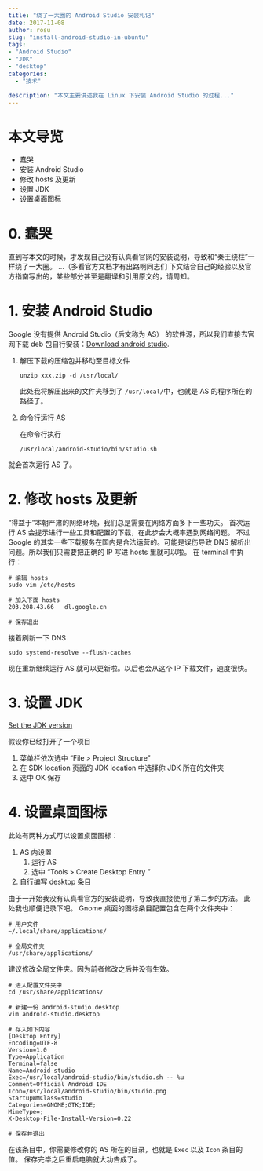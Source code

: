 ```yaml
---
title: "绕了一大圈的 Android Studio 安装札记"
date: 2017-11-08
author: rosu
slug: "install-android-studio-in-ubuntu"
tags: 
- "Android Studio"
- "JDK"
- "desktop"
categories:
  - "技术" 

description: "本文主要讲述我在 Linux 下安装 Android Studio 的过程..."
---
```


# 本文导览

- 蠢哭
- 安装 Android Studio
- 修改 hosts 及更新
- 设置 JDK
- 设置桌面图标

# 0. 蠢哭

直到写本文的时候，才发现自己没有认真看官网的安装说明，导致和“秦王绕柱”一样绕了一大圈。
...（多看官方文档才有出路啊同志们
下文结合自己的经验以及官方指南写出的，某些部分甚至是翻译和引用原文的，请周知。

# 1. 安装 Android Studio

Google 没有提供 Android Studio（后文称为 AS） 的软件源，所以我们直接去官网下载 deb 包自行安装：[Download android studio](https://developer.android.com/studio/install.html).

1. 解压下载的压缩包并移动至目标文件

    ```shell
    unzip xxx.zip -d /usr/local/
    ```

    此处我将解压出来的文件夹移到了 `/usr/local/`中，也就是 AS 的程序所在的路径了。

2. 命令行运行 AS

    在命令行执行

    ```shell
    /usr/local/android-studio/bin/studio.sh
    ```

就会首次运行 AS 了。

# 2. 修改 hosts 及更新

“得益于”本朝严肃的网络环境，我们总是需要在网络方面多下一些功夫。
首次运行 AS 会提示进行一些工具和配置的下载，在此步会大概率遇到网络问题。
不过 Google 的其实一些下载服务在国内是合法运营的。可能是误伤导致 DNS 解析出问题。所以我们只需要把正确的 IP 写进 hosts 里就可以啦。
在 terminal 中执行：

```shell
# 编辑 hosts
sudo vim /etc/hosts

# 加入下面 hosts
203.208.43.66   dl.google.cn

# 保存退出
```

接着刷新一下 DNS

```shell
sudo systemd-resolve --flush-caches
```

现在重新继续运行 AS 就可以更新啦。以后也会从这个 IP 下载文件，速度很快。

# 3. 设置 JDK

[Set the JDK version](https://developer.android.com/studio/intro/studio-config.html#jdk)

假设你已经打开了一个项目

1. 菜单栏依次选中 “File > Project Structure”
2. 在 SDK location 页面的 JDK location 中选择你 JDK 所在的文件夹
3. 选中 OK 保存

# 4. 设置桌面图标

此处有两种方式可以设置桌面图标：

1. AS 内设置
    1. 运行 AS
    2. 选中 “Tools > Create Desktop Entry ”
2. 自行编写 desktop 条目

由于一开始我没有认真看官方的安装说明，导致我直接使用了第二步的方法。
此处我也顺便记录下吧。
Gnome 桌面的图标条目配置包含在两个文件夹中：

```shell
# 用户文件
~/.local/share/applications/

# 全局文件夹
/usr/share/applications/
```

建议修改全局文件夹。因为前者修改之后并没有生效。

```shell
# 进入配置文件夹中
cd /usr/share/applications/

# 新建一份 android-studio.desktop
vim android-studio.desktop

# 存入如下内容
[Desktop Entry]
Encoding=UTF-8
Version=1.0
Type=Application
Terminal=false
Name=Android-studio
Exec=/usr/local/android-studio/bin/studio.sh -- %u
Comment=Official Android IDE
Icon=/usr/local/android-studio/bin/studio.png
StartupWMClass=studio
Categories=GNOME;GTK;IDE;
MimeType=;
X-Desktop-File-Install-Version=0.22

# 保存并退出
```

在该条目中，你需要修改你的 AS 所在的目录，也就是 `Exec` 以及 `Icon` 条目的值。
保存完毕之后重启电脑就大功告成了。
